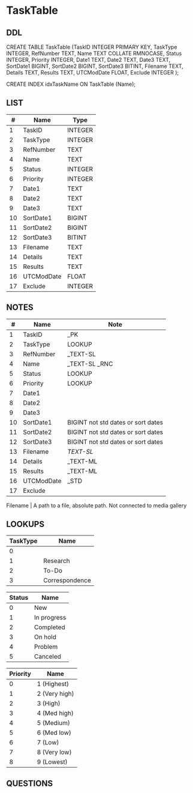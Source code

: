 # TaskTable

## DDL

CREATE TABLE TaskTable (TaskID INTEGER PRIMARY KEY, TaskType INTEGER, RefNumber TEXT, Name TEXT COLLATE RMNOCASE, Status INTEGER, Priority INTEGER, Date1 TEXT, Date2 TEXT, Date3 TEXT, SortDate1 BIGINT, SortDate2 BIGINT, SortDate3 BITINT, Filename TEXT, Details TEXT, Results TEXT, UTCModDate FLOAT, Exclude INTEGER );

CREATE INDEX idxTaskName ON TaskTable (Name);

## LIST

| #  | Name          | Type      |
|----|---------------|-----------|
| 1  | TaskID        | INTEGER
| 2  | TaskType      | INTEGER
| 3  | RefNumber     | TEXT
| 4  | Name          | TEXT
| 5  | Status        | INTEGER
| 6  | Priority      | INTEGER
| 7  | Date1         | TEXT
| 8  | Date2         | TEXT
| 9  | Date3         | TEXT
| 10 | SortDate1     | BIGINT
| 11 | SortDate2     | BIGINT
| 12 | SortDate3     | BITINT
| 13 | Filename      | TEXT
| 14 | Details       | TEXT
| 15 | Results       | TEXT
| 16 | UTCModDate    | FLOAT
| 17 | Exclude       | INTEGER

## NOTES

| #  | Name          | Note      |
|----|---------------|-----------|
| 1  | TaskID        | _PK
| 2  | TaskType      | LOOKUP
| 3  | RefNumber     | _TEXT-SL 
| 4  | Name          | _TEXT-SL  _RNC
| 5  | Status        | LOOKUP
| 6  | Priority      | LOOKUP
| 7  | Date1         | 
| 8  | Date2         | 
| 9  | Date3         | 
| 10 | SortDate1     | BIGINT    not std dates or sort dates
| 11 | SortDate2     | BIGINT    not std dates or sort dates
| 12 | SortDate3     | BIGINT    not std dates or sort dates
| 13 | Filename      | _TEXT-SL_
| 14 | Details       | _TEXT-ML
| 15 | Results       | _TEXT-ML
| 16 | UTCModDate    | _STD
| 17 | Exclude       | 


Filename      | A path to a file, absolute path. Not connected to media gallery


## LOOKUPS

| TaskType | Name           |
|----------|----------------| 
| 0        | <blank>        |
| 1        | Research       |
| 2        | To-Do          |
| 3        | Correspondence |


| Status   | Name           |
|----------|----------------| 
| 0        | New            |
| 1        | In progress    |
| 2        | Completed      |
| 3        | On hold        |
| 4        | Problem        |
| 5        | Canceled       |


| Priority   | Name           |
|------------|----------------| 
| 0          | 1 (Highest)    |
| 1          | 2 (Very high)  |
| 2          | 3 (High)       |
| 3          | 4 (Med high)   |
| 4          | 5 (Medium)     |
| 5          | 6 (Med low)    |
| 6          | 7 (Low)        |
| 7          | 8 (Very low)   |
| 8          | 9 (Lowest)     |


## QUESTIONS


